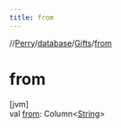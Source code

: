 ```yaml
---
title: from
---
```

//[Perry](../../../index.html)/[database](../index.html)/[Gifts](index.html)/[from](from.html)



# from



[jvm]\
val [from](from.html): Column<[String](https://kotlinlang.org/api/latest/jvm/stdlib/kotlin/-string/index.html)>




